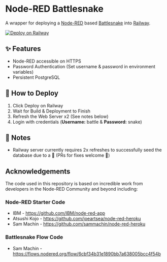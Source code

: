 Node-RED Battlesnake
================

A wrapper for deploying a [Node-RED](http://nodered.org) based [Battlesnake](https://play.battlesnake.com) into [Railway](https://railway.app.).

[![Deploy on Railway](https://railway.app/button.svg)](https://railway.app/new/template/IaInHw?referralCode=h8bD3s)

## ✨ Features
- Node-RED accessible on HTTPS
- Password Authentication (Set username & password in environment variables)
- Persistent PostgreSQL

## 🐍 How to Deploy
1. Click Deploy on Railway
2. Wait for Build & Deployment to Finish
3. Refresh the Web Server x2 (See notes below)
4. Login with credentials (**Username:** battle & **Password:** snake)

## 📝 Notes
- Railway server currently requires 2x refreshes to successfully seed the database due to a 🐛 (PRs for fixes welcome 🙏)

## Acknowledgements
The code used in this repository is based on incredible work from developers in the Node-RED Community and beyond including:

### Node-RED Starter Code
- IBM - https://github.com/IBM/node-red-app
- Atsushi Kojo - https://github.com/joeartsea/node-red-heroku
- Sam Machin - https://github.com/sammachin/node-red-heroku

### Battlesnake Flow Code
- Sam Machin - https://flows.nodered.org/flow/6cbf34b31e1890bb7a638005bcc4f54b
